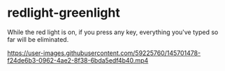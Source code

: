 # redlight-greenlight

While the red light is on, if you press any key, everything you've typed so far will be eliminated.

https://user-images.githubusercontent.com/59225760/145701478-f24de6b3-0962-4ae2-8f38-6bda5edf4b40.mp4

